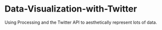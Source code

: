 Data-Visualization-with-Twitter
===============================

Using Processing and the Twitter API to aesthetically represent lots of data. 
